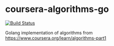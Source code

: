 # coursera-algorithms-go
[![Build Status](https://github.com/vistrcm/coursera-algorithms-go/workflows/tests/badge.svg)](https://github.com/vistrcm/coursera-algorithms-go/actions)

Golang implementation of algorithms from https://www.coursera.org/learn/algorithms-part1
